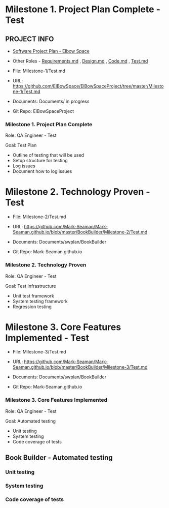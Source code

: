 # Milestone 1. Project Plan Complete - Test


## PROJECT INFO

* [Software Project Plan - Elbow Space](../Index.md)

* Other Roles - [Requirements.md](Requirements.md)
, [Design.md](Design.md)
, [Code.md](Code.md)
, [Test.md](Test.md)


* File: Milestone-1/Test.md

* URL: https://github.com/ElBowSpace/ElBowSpaceProject/tree/master/Milestone-1/Test.md

* Documents: Documents/ in progress

* Git Repo: ElBowSpaceProject


### Milestone 1. Project Plan Complete

Role: QA Engineer - Test

Goal: Test Plan

* Outline of testing that will be used
* Setup structure for testing
* Log issues
* Document how to log issues

# Milestone 2. Technology Proven - Test

* File: Milestone-2/Test.md

* URL: https://github.com/Mark-Seaman/Mark-Seaman.github.io/blob/master/BookBuilder/Milestone-2/Test.md

* Documents: Documents/swplan/BookBuilder

* Git Repo: Mark-Seaman.github.io


### Milestone 2. Technology Proven


Role: QA Engineer - Test

Goal: Test Infrastructure

* Unit test framework
* System testing framework
* Regression testing

# Milestone 3. Core Features Implemented - Test

* File: Milestone-3/Test.md

* URL: https://github.com/Mark-Seaman/Mark-Seaman.github.io/blob/master/BookBuilder/Milestone-3/Test.md

* Documents: Documents/swplan/BookBuilder

* Git Repo: Mark-Seaman.github.io


### Milestone 3. Core Features Implemented



Role: QA Engineer - Test

Goal: Automated testing

* Unit testing
* System testing
* Code coverage of tests


## Book Builder - Automated testing



### Unit testing


### System testing


### Code coverage of tests
